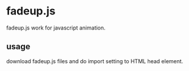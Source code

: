 # fadeup.js
fadeup.js work for javascript animation. 

## usage
download fadeup.js files and do import setting to HTML head element.

    
<link rel='stylesheet' href='fadeUp.css'>
<script src='fadeUp.js'></script>
    
